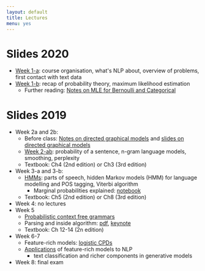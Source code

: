 ```yaml
---
layout: default
title: Lectures
menu: yes
---
```


# Slides 2020

* [Week 1-a](lectures/week1-a.pdf): course organisation, what's NLP about, overview of problems, first contact with text data
* [Week 1-b](lectures/week1-b.pdf): recap of probability theory, maximum likelihood estimation 
    * Further reading: [Notes on MLE for Bernoulli and Categorical](//github.com/wilkeraziz/notes/blob/master/machine-learning/MLE/main.pdf)


# Slides 2019

* Week 2a and 2b:
    * Before class: [Notes on directed graphical models](//github.com/wilkeraziz/notes/blob/master/machine-learning/PGM/main.pdf) and [slides on directed graphical models](lectures/pgms.pdf)
    * [Week 2-ab](lectures/week2.pdf): probability of a sentence, n-gram language models, smoothing, perplexity 
    * Textbook: Ch4 (2nd edition) or Ch3 (3rd edition)
* Week 3-a and 3-b:
    * [HMMs](lectures/week3-a.pdf): parts of speech, hidden Markov models (HMM) for language modelling and POS tagging, Viterbi algorithm
        * Marginal probabilities explained: [notebook](labs/forward/Forward.ipynb)
    * Textbook: Ch5 (2nd edition) or Ch8 (3rd edition)
* Week 4: no lectures
* Week 5
    * [Probabilistic context free grammars](lectures/week5-a.pdf)
    * Parsing and inside algorithm: [pdf](lectures/week5-b.pdf), [keynote](lectures/week5-b.key)
    * Textbook: Ch 12-14 (2n edition)
* Week 6-7
    * Feature-rich models: [logistic CPDs](lectures/week6-a.pdf)
    * [Applications](lectures/week6-b.pdf) of feature-rich models to NLP
        * text classification and richer components in generative models
* Week 8: final exam

